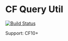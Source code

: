 # CF Query Util

[![Build Status](https://travis-ci.org/brycehipp/query-util.svg?branch=master)](https://travis-ci.org/brycehipp/query-util)

Support: CF10+
